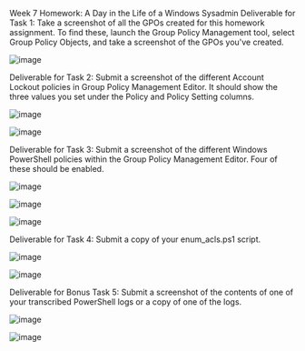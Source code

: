Week 7 Homework: A Day in the Life of a Windows Sysadmin
Deliverable for Task 1: Take a screenshot of all the GPOs created for this homework assignment. To find these, launch the Group Policy Management tool, select Group Policy Objects, and take a screenshot of the GPOs you've created.

![image](https://user-images.githubusercontent.com/93474690/145852081-c92b6dc6-1443-42ae-bcfb-4c2d0cb62947.png)

Deliverable for Task 2: Submit a screenshot of the different Account Lockout policies in Group Policy Management Editor. It should show the three values you set under the Policy and Policy Setting columns.

![image](https://user-images.githubusercontent.com/93474690/145852227-3acd299e-16f6-4949-921d-06e4deb24af1.png)

![image](https://user-images.githubusercontent.com/93474690/145852312-ae1598ad-43cb-400c-a62e-6921b46dacab.png)

Deliverable for Task 3: Submit a screenshot of the different Windows PowerShell policies within the Group Policy Management Editor. Four of these should be enabled.

![image](https://user-images.githubusercontent.com/93474690/145852428-5bc060e5-f0b1-4683-81a4-5839d057e703.png)

![image](https://user-images.githubusercontent.com/93474690/145852480-57f34676-a099-4850-a8ff-fdcbbe298b15.png)

![image](https://user-images.githubusercontent.com/93474690/145852534-664dbd7c-ee34-4120-ab89-ed48ea2c1791.png)

Deliverable for Task 4: Submit a copy of your enum_acls.ps1 script.

![image](https://user-images.githubusercontent.com/93474690/145852664-77f6a892-ea5e-4908-a318-dafb790ac4b1.png)

![image](https://user-images.githubusercontent.com/93474690/145852714-5dc315b6-7439-48a8-bd7c-00aa48988799.png)

Deliverable for Bonus Task 5: Submit a screenshot of the contents of one of your transcribed PowerShell logs or a copy of one of the logs.

![image](https://user-images.githubusercontent.com/93474690/145852879-1f4088dd-1793-492b-ba9f-cdc86d8ceedf.png)

![image](https://user-images.githubusercontent.com/93474690/145852923-b4506c1b-ad1a-440e-b0b4-020fc5d215bc.png)
